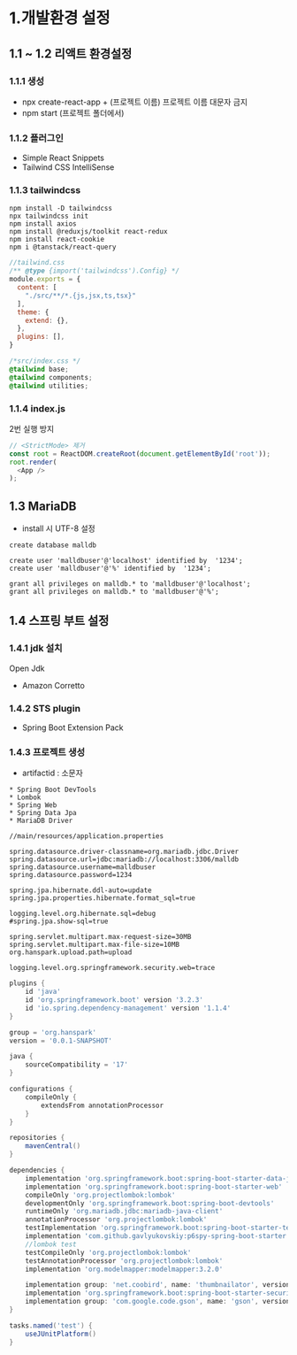 # 1.개발환경 설정

## 1.1 ~ 1.2 리액트 환경설정
### 1.1.1 생성
* npx create-react-app +  (프로젝트 이름)
   프로젝트 이름 대문자 금지
 * npm start (프로젝트 폴더에서)

### 1.1.2 플러그인
*  Simple React Snippets
* Tailwind CSS IntelliSense

### 1.1.3  tailwindcss
```
npm install -D tailwindcss
npx tailwindcss init
npm install axios
npm install @reduxjs/toolkit react-redux
npm install react-cookie
npm i @tanstack/react-query
```

```javascript
//tailwind.css 
/** @type {import('tailwindcss').Config} */
module.exports = {
  content: [
    "./src/**/*.{js,jsx,ts,tsx}"
  ],
  theme: {
    extend: {},
  },
  plugins: [],
}
```
```css
/*src/index.css */
@tailwind base;
@tailwind components;
@tailwind utilities;
```
### 1.1.4 index.js
2번 실행 방지
```javascript
// <StrictMode> 제거
const root = ReactDOM.createRoot(document.getElementById('root'));
root.render(
  <App />
);
```

## 1.3 MariaDB
* install 시 UTF-8  설정

```oracle
create database malldb

create user 'malldbuser'@'localhost' identified by  '1234';
create user 'malldbuser'@'%' identified by  '1234';

grant all privileges on malldb.* to 'malldbuser'@'localhost';
grant all privileges on malldb.* to 'malldbuser'@'%';
```

## 1.4 스프링 부트 설정
### 1.4.1 jdk 설치 
Open Jdk
* Amazon Corretto

### 1.4.2 STS   plugin
* Spring Boot Extension Pack

### 1.4.3  프로젝트 생성
* artifactid : 소문자

```
* Spring Boot DevTools
* Lombok
* Spring Web
* Spring Data Jpa
* MariaDB Driver
```

```properties
//main/resources/application.properties

spring.datasource.driver-classname=org.mariadb.jdbc.Driver
spring.datasource.url=jdbc:mariadb://localhost:3306/malldb
spring.datasource.username=malldbuser
spring.datasource.password=1234

spring.jpa.hibernate.ddl-auto=update
spring.jpa.properties.hibernate.format_sql=true

logging.level.org.hibernate.sql=debug
#spring.jpa.show-sql=true

spring.servlet.multipart.max-request-size=30MB
spring.servlet.multipart.max-file-size=10MB
org.hanspark.upload.path=upload

logging.level.org.springframework.security.web=trace

```

```gradle
plugins {
	id 'java'
	id 'org.springframework.boot' version '3.2.3'
	id 'io.spring.dependency-management' version '1.1.4'
}

group = 'org.hanspark'
version = '0.0.1-SNAPSHOT'

java {
	sourceCompatibility = '17'
}

configurations {
	compileOnly {
		extendsFrom annotationProcessor
	}
}

repositories {
	mavenCentral()
}

dependencies {
	implementation 'org.springframework.boot:spring-boot-starter-data-jpa'
	implementation 'org.springframework.boot:spring-boot-starter-web'
	compileOnly 'org.projectlombok:lombok'
	developmentOnly 'org.springframework.boot:spring-boot-devtools'
	runtimeOnly 'org.mariadb.jdbc:mariadb-java-client'
	annotationProcessor 'org.projectlombok:lombok'
	testImplementation 'org.springframework.boot:spring-boot-starter-test'
	implementation 'com.github.gavlyukovskiy:p6spy-spring-boot-starter:1.9.1'
	//lombok test
	testCompileOnly 'org.projectlombok:lombok'
	testAnnotationProcessor 'org.projectlombok:lombok'
	implementation 'org.modelmapper:modelmapper:3.2.0'

	implementation group: 'net.coobird', name: 'thumbnailator', version: '0.4.20'
	implementation 'org.springframework.boot:spring-boot-starter-security'
	implementation group: 'com.google.code.gson', name: 'gson', version: '2.10.1'
}

tasks.named('test') {
	useJUnitPlatform()
}


```
